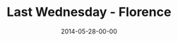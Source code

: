 ---
layout: message
category: message
series: "The New Man"
title: "Last Wednesday - Florence"
date: 2014-05-28-00-00
message_id: 872
audio: "http://s3.amazonaws.com/crossroads-media/message/audio/022614-lw-florence.mp3"
audio-duration: ":"
description: "Last Wednesday - Florence"
video: "http://s3.amazonaws.com/crossroads-media/message/video/052814-lw-Florence.mp4"
video-duration: ":"
video-image: "http://s3.amazonaws.com/crossroads-media/images/last-wednesday.jpg"
explicit: false
---